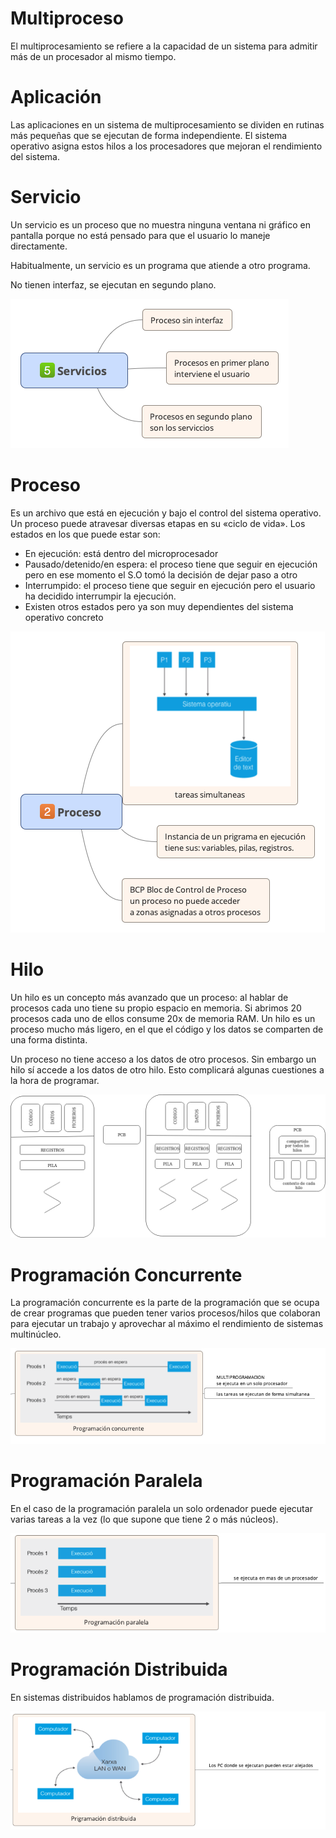 # Multiproceso

El multiprocesamiento se refiere a la capacidad de un sistema para admitir más de un procesador al mismo tiempo.

# Aplicación

Las aplicaciones en un sistema de multiprocesamiento se dividen en rutinas más pequeñas que se ejecutan de forma independiente. El sistema operativo asigna estos hilos a los procesadores que mejoran el rendimiento del sistema.

# Servicio

Un servicio es un proceso que no muestra ninguna ventana ni gráfico en pantalla porque no está pensado para que el usuario lo maneje directamente.

Habitualmente, un servicio es un programa que atiende a otro programa.

No tienen interfaz, se ejecutan en segundo plano.

![Imagen Servicio](https://raw.githubusercontent.com/rhinfx/PSP/master/EjerciciosProcesos/1%20-%20Definiciones%20Procesos/img/Servicios.png)


# Proceso

Es un archivo que está en ejecución y bajo el control del sistema operativo. Un proceso puede atravesar diversas etapas en su «ciclo de vida». Los estados en los que puede estar son:

- En ejecución: está dentro del microprocesador
- Pausado/detenido/en espera: el proceso tiene que seguir en ejecución pero en ese momento el S.O tomó la decisión de dejar paso a otro
- Interrumpido: el proceso tiene que seguir en ejecución pero el usuario ha decidido interrumpir la ejecución.
- Existen otros estados pero ya son muy dependientes del sistema operativo concreto

![Imagen Proceso](https://raw.githubusercontent.com/rhinfx/PSP/master/EjerciciosProcesos/1%20-%20Definiciones%20Procesos/img/Proceso2-1.png)


# Hilo

Un hilo es un concepto más avanzado que un proceso: al hablar de procesos cada uno tiene su propio espacio en memoria. Si abrimos 20 procesos cada uno de ellos consume 20x de memoria RAM. Un hilo es un proceso mucho más ligero, en el que el código y los datos se comparten de una forma distinta.

Un proceso no tiene acceso a los datos de otro procesos. Sin embargo un hilo sí accede a los datos de otro hilo. Esto complicará algunas cuestiones a la hora de programar.

![Imagen Hilo](https://raw.githubusercontent.com/rhinfx/PSP/master/EjerciciosProcesos/1%20-%20Definiciones%20Procesos/img/thread2.png)


# Programación Concurrente

La programación concurrente es la parte de la programación que se ocupa de crear programas que pueden tener varios procesos/hilos que colaboran para ejecutar un trabajo y aprovechar al máximo el rendimiento de sistemas multinúcleo.

![Imagen Concurrente](https://raw.githubusercontent.com/rhinfx/PSP/master/EjerciciosProcesos/1%20-%20Definiciones%20Procesos/img/progConcurrente.png)


# Programación Paralela

 En el caso de la programación paralela un solo ordenador puede ejecutar varias tareas a la vez (lo que supone que tiene 2 o más núcleos).
 
 ![Imagen Concurrente](https://raw.githubusercontent.com/rhinfx/PSP/master/EjerciciosProcesos/1%20-%20Definiciones%20Procesos/img/progParalela.png)

# Programación Distribuida

En sistemas distribuidos hablamos de programación distribuida.

![Imagen Concurrente](https://raw.githubusercontent.com/rhinfx/PSP/master/EjerciciosProcesos/1%20-%20Definiciones%20Procesos/img/progDistribuida.png)

